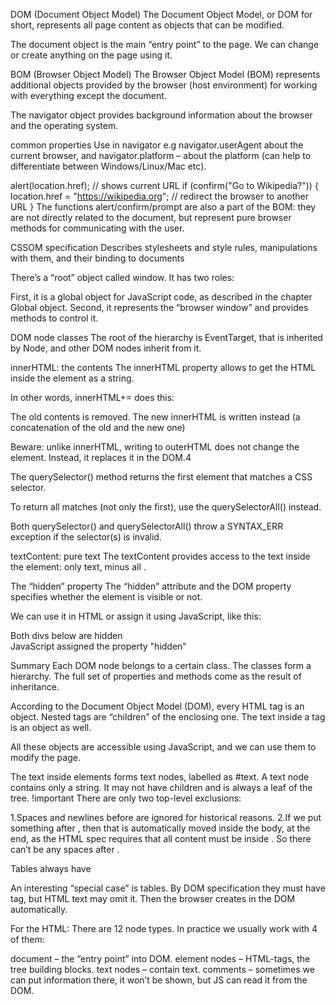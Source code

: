 DOM (Document Object Model)
The Document Object Model, or DOM for short, represents all page content as objects that can be modified.

The document object is the main “entry point” to the page. We can change or create anything on the page using it.

BOM (Browser Object Model)
The Browser Object Model (BOM) represents additional objects provided by the browser (host environment) for working with everything except the document.

The navigator object provides background information about the browser and the operating system.

common properties Use in navigator e.g navigator.userAgent about the current browser, and navigator.platform – about the platform (can help to differentiate between Windows/Linux/Mac etc).

alert(location.href); // shows current URL
if (confirm("Go to Wikipedia?")) {
location.href = "https://wikipedia.org"; // redirect the browser to another URL
}
The functions alert/confirm/prompt are also a part of the BOM: they are not directly related to the document, but represent pure browser methods for communicating with the user.

CSSOM specification
Describes stylesheets and style rules, manipulations with them, and their binding to documents

There’s a “root” object called window. It has two roles:

First, it is a global object for JavaScript code, as described in the chapter Global object.
Second, it represents the “browser window” and provides methods to control it.

DOM node classes
The root of the hierarchy is EventTarget, that is inherited by Node, and other DOM nodes inherit from it.

innerHTML: the contents
The innerHTML property allows to get the HTML inside the element as a string.

In other words, innerHTML+= does this:

The old contents is removed.
The new innerHTML is written instead (a concatenation of the old and the new one)

Beware: unlike innerHTML, writing to outerHTML does not change the element. Instead, it replaces it in the DOM.4

The querySelector() method returns the first element that matches a CSS selector.

To return all matches (not only the first), use the querySelectorAll() instead.

Both querySelector() and querySelectorAll() throw a SYNTAX_ERR exception if the selector(s) is invalid.

<!-- 23 july 2024 -->

textContent: pure text
The textContent provides access to the text inside the element: only text, minus all <tags>.

The “hidden” property
The “hidden” attribute and the DOM property specifies whether the element is visible or not.

We can use it in HTML or assign it using JavaScript, like this:

<div>Both divs below are hidden</div>

<div hidden>With the attribute "hidden"</div>

<div id="elem">JavaScript assigned the property "hidden"</div>

<script>
  elem.hidden = true;
</script>

Summary
Each DOM node belongs to a certain class. The classes form a hierarchy. The full set of properties and methods come as the result of inheritance.

<!--DOM tree-->

According to the Document Object Model (DOM), every HTML tag is an object. Nested tags are “children” of the enclosing one. The text inside a tag is an object as well.

All these objects are accessible using JavaScript, and we can use them to modify the page.

<script>
document.body.style.background = 'red'; // make the background red

setTimeout(() => document.body.style.background = '', 3000); // return back
</script>

The text inside elements forms text nodes, labelled as #text. A text node contains only a string. It may not have children and is always a leaf of the tree. !important
There are only two top-level exclusions:

1.Spaces and newlines before <head> are ignored for historical reasons.
2.If we put something after </body>, then that is automatically moved inside the body, at the end, as the HTML spec requires that all content must be inside <body>. So there can’t be any spaces after </body>.

Tables always have <tbody>

An interesting “special case” is tables. By DOM specification they must have <tbody> tag, but HTML text may omit it. Then the browser creates <tbody> in the DOM automatically.

For the HTML:
There are 12 node types. In practice we usually work with 4 of them:

document – the “entry point” into DOM.
element nodes – HTML-tags, the tree building blocks.
text nodes – contain text.
comments – sometimes we can put information there, it won’t be shown, but JS can read it from the DOM.
